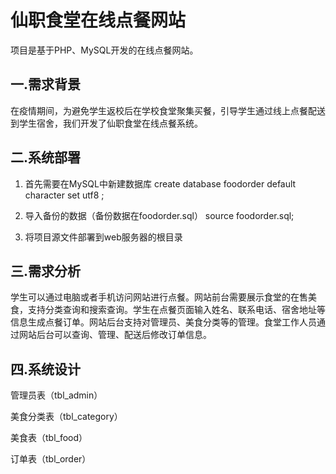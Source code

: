 # 仙职食堂在线点餐网站
项目是基于PHP、MySQL开发的在线点餐网站。

## 一.需求背景
在疫情期间，为避免学生返校后在学校食堂聚集买餐，引导学生通过线上点餐配送到学生宿舍，我们开发了仙职食堂在线点餐系统。

## 二.系统部署
1. 首先需要在MySQL中新建数据库
create database foodorder default character set utf8 ;

2. 导入备份的数据（备份数据在foodorder.sql）
source foodorder.sql;

3. 将项目源文件部署到web服务器的根目录

## 三.需求分析
学生可以通过电脑或者手机访问网站进行点餐。网站前台需要展示食堂的在售美食，支持分类查询和搜索查询。学生在点餐页面输入姓名、联系电话、宿舍地址等信息生成点餐订单。网站后台支持对管理员、美食分类等的管理。食堂工作人员通过网站后台可以查询、管理、配送后修改订单信息。

## 四.系统设计
管理员表（tbl_admin）

美食分类表（tbl_category）

美食表（tbl_food）

订单表（tbl_order）

